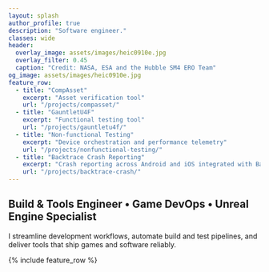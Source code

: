```yaml
---
layout: splash
author_profile: true
description: "Software engineer."
classes: wide
header:
  overlay_image: assets/images/heic0910e.jpg
  overlay_filter: 0.45
  caption: "Credit: NASA, ESA and the Hubble SM4 ERO Team"
og_image: assets/images/heic0910e.jpg
feature_row:
  - title: "CompAsset"
    excerpt: "Asset verification tool"
    url: "/projects/compasset/"
  - title: "GauntletU4F"
    excerpt: "Functional testing tool"
    url: "/projects/gauntletu4f/"
  - title: "Non-functional Testing"
    excerpt: "Device orchestration and performance telemetry"
    url: "/projects/nonfunctional-testing/"
  - title: "Backtrace Crash Reporting"
    excerpt: "Crash reporting across Android and iOS integrated with Backtrace"
    url: "/projects/backtrace-crash/"
---
```


## Build & Tools Engineer • Game DevOps • Unreal Engine Specialist

I streamline development workflows, automate build and test pipelines, and deliver tools that ship games and software reliably.

{% include feature_row %}
